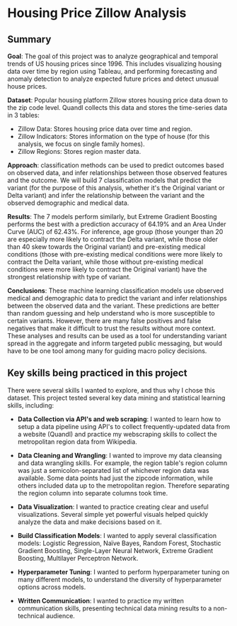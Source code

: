 # Housing Price Zillow Analysis

## Summary
**Goal**: The goal of this project was to analyze geographical and temporal trends of US housing prices since 1996. This includes visualizing housing data over time by region using Tableau, and performing forecasting and anomaly detection to analyze expected future prices and detect unusual house prices.

**Dataset**: Popular housing platform Zillow stores housing price data down to the zip code level. Quandl collects this data and stores the time-series data in 3 tables:  
- Zillow Data: Stores housing price data over time and region.
- Zillow Indicators: Stores information on the type of house (for this analysis, we focus on single family homes). 
- Zillow Regions: Stores region master data.

**Approach**:  classification methods can be used to predict outcomes based on observed data, and infer relationships between those observed features and the outcome. We will build 7 classification models that predict the variant (for the purpose of this analysis, whether it's the Original variant or Delta variant) and infer the relationship between the variant and the observed demographic and medical data.  

**Results**: The 7 models perform similarly, but Extreme Gradient Boosting performs the best with a prediction accuracy of 64.19% and an Area Under Curve (AUC) of 62.43%. For inference, age group (those younger than 20 are especially more likely to contract the Delta variant, while those older than 40 skew towards the Original variant) and pre-existing medical conditions (those with pre-existing medical conditions were more likely to contract the Delta variant, while those without pre-existing medical conditions were more likely to contract the Original variant) have the strongest relationship with type of variant.  

**Conclusions**: These machine learning classification models use observed medical and demographic data to predict the variant and infer relationships between the observed data and the variant. These predictions are better than random guessing and help understand who is more susceptible to certain variants. However, there are many false positives and false negatives that make it difficult to trust the results without more context. These analyses and results can be used as a tool for understanding variant spread in the aggregate and inform targeted public messaging, but would have to be one tool among many for guiding macro policy decisions.

## Key skills being practiced in this project
There were several skills I wanted to explore, and thus why I chose this dataset. This project tested several
key data mining and statistical learning skills, including:  
- **Data Collection via API's and web scraping**: I wanted to learn how to setup a data pipeline using API's to collect frequently-updated data from a website (Quandl) and practice my webscraping skills to collect the metropolitan region data from Wikipedia.   
- **Data Cleaning and Wrangling**: I wanted to improve my data cleansing and data wrangling skills. 
For example, the region table's region column was just a semicolon-separated list of whichever region data was available. Some data points had just the zipcode information, while others included data up to the metropolitan region. Therefore separating the region column into separate columns took time.  


- **Data Visualization**: I wanted to practice creating clear and useful visualizations. Several simple yet powerful visuals
helped quickly analyze the data and make decisions based on it.  
- **Build Classification Models**: I wanted to apply several classification models: Logistic Regression, Naïve Bayes, Random Forest,
Stochastic Gradient Boosting, Single-Layer Neural Network, Extreme
Gradient Boosting, Multilayer Perceptron Network.  
- **Hyperparameter Tuning**: I wanted to perform hyperparameter tuning on many different models, to understand the
diversity of hyperparameter options across models.  
- **Written Communication**: I wanted to practice my written communication skills, presenting technical data mining results to
a non-technical audience.  
